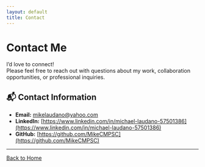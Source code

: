 ```yaml
---
layout: default
title: Contact
---
```


# Contact Me

I’d love to connect!  
Please feel free to reach out with questions about my work, collaboration opportunities, or professional inquiries.

## 📬 Contact Information

- **Email:** [mikelaudano@yahoo.com](mailto:mikelaudano@yahoo.com)
- **LinkedIn:** [https://www.linkedin.com/in/michael-laudano-57501386](https://www.linkedin.com/in/michael-laudano-57501386)
- **GitHub:** [https://github.com/MikeCMPSC](https://github.com/MikeCMPSC)

---

[Back to Home](./)
